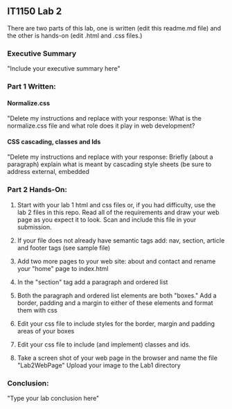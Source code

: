 ## IT1150 Lab 2

There are two parts of this lab, one is written (edit this readme.md file) and the other is hands-on (edit .html and .css files.) 

### Executive Summary
"Include your executive summary here"

### Part 1 Written:

#### Normalize.css
"Delete my instructions and replace with your response: What is the normalize.css file and what role does it play in web development?

#### CSS cascading, classes and Ids
"Delete my instructions and replace with your response: Briefly (about a paragraph) explain what is meant by cascading style sheets (be sure to address external, embedded 

### Part 2 Hands-On:
1. Start with your lab 1 html and css files or, if you had difficulty, use the lab 2 files in this repo. Read all of the requirements and draw your web page as you expect it to look.  Scan and include this file in your submission.

2. If your file does not already have semantic tags add: nav, section, article and footer tags (see sample file)

3. Add two more pages to your web site: about and contact and rename your "home" page to index.html

4. In the "section" tag add a paragraph and ordered list

5. Both the paragraph and ordered list elements are both "boxes." Add a border, padding and a margin to either of these elements and format them with css

6. Edit your css file to include styles for the border, margin and padding areas of your boxes

7. Edit your css file to include (and implement) classes and ids.
   
7. Take a screen shot of your web page in the browser and name the file "Lab2WebPage" Upload your image to the Lab1 directory
  
### Conclusion:
"Type your lab conclusion here"
